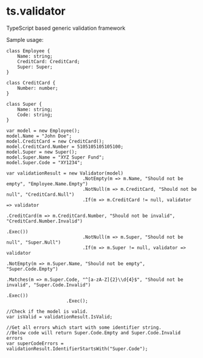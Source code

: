 # ts.validator

TypeScript based generic validation framework

Sample usage:

    class Employee {
        Name: string;
        CreditCard: CreditCard;
        Super: Super;
    }

    class CreditCard {
        Number: number;
    }

    class Super {
        Name: string;
        Code: string;
    }

    var model = new Employee();
    model.Name = "John Doe";
    model.CreditCard = new CreditCard();
    model.CreditCard.Number = 5105105105105100;
    model.Super = new Super();
    model.Super.Name = "XYZ Super Fund";
    model.Super.Code = "XY1234";

    var validationResult = new Validator(model)                              
                                .NotEmpty(m => m.Name, "Should not be empty", "Employee.Name.Empty")
                                .NotNull(m => m.CreditCard, "Should not be null", "CreditCard.Null")
                                .If(m => m.CreditCard != null, validator => validator
                                                                                .CreditCard(m => m.CreditCard.Number, "Should not be invalid", "CreditCard.Number.Invalid")
                                                                            .Exec())
                                .NotNull(m => m.Super, "Should not be null", "Super.Null")
                                .If(m => m.Super != null, validator => validator
                                                                            .NotEmpty(m => m.Super.Name, "Should not be empty", "Super.Code.Empty")
                                                                            .Matches(m => m.Super.Code, "^[a-zA-Z]{2}\\d{4}$", "Should not be invalid", "Super.Code.Invalid")
                                                                        .Exec())
                          .Exec();

    //Check if the model is valid.
    var isValid = validationResult.IsValid;

    //Get all errors which start with some identifier string. 
    //Below code will return Super.Code.Empty and Super.Code.Invalid errors
    var superCodeErrors = validationResult.IdentifierStartsWith("Super.Code");                          